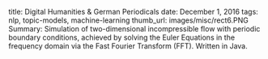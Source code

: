 title:  Digital Humanities & German Periodicals
date: December 1, 2016
tags:  nlp, topic-models, machine-learning
thumb_url: images/misc/rect6.PNG
Summary: Simulation of two-dimensional incompressible flow with periodic boundary conditions, achieved by solving the Euler Equations in the frequency domain via the Fast Fourier Transform (FFT).  Written in Java.